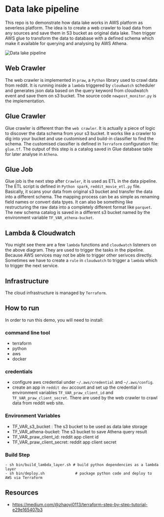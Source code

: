 # Data lake pipeline

This repo is to demonstrate how data lake works in AWS platform as severless platform. The idea is to create a web crawler to load data from any sources and save them in S3 bucket as original data lake. Then trigger AWS glue to transform the data to database with a defined schema which make it available for querying and analysing by AWS Athena.

![Data lake pipeline](https://github.com/zhaoyi0113/simple-datalake/blob/master/images/datalake_pipeline.png)

## Web Crawler

The web crawler is implemented in `praw`, a `Python` library used to crawl data from reddit. It is running inside a `lambda` triggered by `cloudwatch` scheduler and generates json data based on the query keyword from cloudwatch event and save them on s3 bucket. The source code `newpost_monitor.py` is the implementation.

## Glue Crawler

Glue crawler is different than the `web crawler`. It is actually a piece of logic to discover the data schema from your s3 bucket. It works like a crawler to dig into your bucket and use customised and build-in classifier to find the schema. The customised classifier is defined in `Terraform` configuration file: `glue.tf`. The output of this step is a catalog saved in Glue database table for later analyse in `Athena`.

## Glue Job

Glue job is the next step after `Crawler`, it is used as ETL in the data pipeline. The ETL script is defined in `Python spark`, `reddit_movie_etl.py` file. Basically, it scans your data from original s3 bucket and transfer the data into a different schema. The mapping process can be as simple as renaming field names or convert data tpyes. It can also be something like restructuring the raw data into a completely different format like `parquet`. The new schema catalog is saved in a different s3 bucket named by the environment variable `TF_VAR_athena-bucket`.

## Lambda & Cloudwatch

You might see there are a few `lambda` functions and `cloudwatch` listeners on the above diagram. They are used to trigger the tasks in the pipeline. Because AWS services may not be able to trigger other serivces directly. Sometimes we have to create a `rule` in `cloudwatch` to trigger a `lambda` which to trigger the next service.

## Infrastructure

The cloud infrastructure is managed by `Terraform`.

## How to run

In order to run this demo, you will need to install:

### command line tool

- terraform
- python
- aws
- docker

### credentials

- configure aws credential under `~/.aws/credential` and `~/.aws/config`.
- create an app in `reddit dev` account and set up the credential in environment variables `TF_VAR_praw_client_id` and `TF_VAR_praw_client_secret`. There are used by the web crawler to crawl data from reddit web site.

### Environment Variables

- TF_VAR_s3_bucket :    The s3 bucket to be used as data lake storage
- TF_VAR_athena-bucket: The s3 bucket to save Athena query result
- TF_VAR_praw_client_id:    reddit app client id
- TF_VAR_praw_client_secret:    reddit app client secret

### Build Step

```script
- sh bin/build_lambda_layer.sh # build python dependencies as a lambda layer
- sh bin/deploy.sh              # package python code and deploy to AWS via Terraform
```

## Resources

- https://medium.com/@zhaoyi0113/terraform-step-by-step-tutorial-e29e165407b3
